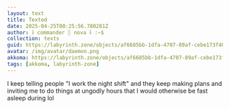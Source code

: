 ```yaml
---
layout: text
title: Texted
date: 2025-04-25T00:25:56.780281Z
author: ⸸ commander ░ nova ⸸ :~$
collection: texts
guid: https://labyrinth.zone/objects/af6685bb-1dfa-4707-89af-cebe173f40d5
avatar: /img/avatar/daemon.png
akkoma: https://labyrinth.zone/objects/af6685bb-1dfa-4707-89af-cebe173f40d5
tags: [akkoma, labyrinth-zone]
---
```


<p>I keep telling people "I work the night shift" and they keep making plans and inviting me to do things at ungodly hours that I would otherwise be fast asleep during lol</p>